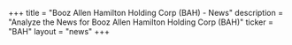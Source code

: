 +++
title = "Booz Allen Hamilton Holding Corp (BAH) - News"
description = "Analyze the News for Booz Allen Hamilton Holding Corp (BAH)"
ticker = "BAH"
layout = "news"
+++

